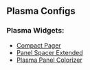## Plasma Configs

### Plasma Widgets: 
- [Compact Pager](https://github.com/dhruv8sh/plasma6-desktop-indicator)
- [Panel Spacer Extended](https://github.com/luisbocanegra/plasma-panel-spacer-extended)
- [Plasma Panel Colorizer](https://github.com/luisbocanegra/plasma-panel-colorizer)


